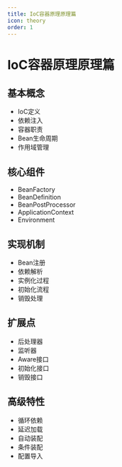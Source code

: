 ```yaml
---
title: IoC容器原理原理篇
icon: theory
order: 1
---
```


# IoC容器原理原理篇

## 基本概念
- IoC定义
- 依赖注入
- 容器职责
- Bean生命周期
- 作用域管理

## 核心组件
- BeanFactory
- BeanDefinition
- BeanPostProcessor
- ApplicationContext
- Environment

## 实现机制
- Bean注册
- 依赖解析
- 实例化过程
- 初始化流程
- 销毁处理

## 扩展点
- 后处理器
- 监听器
- Aware接口
- 初始化接口
- 销毁接口

## 高级特性
- 循环依赖
- 延迟加载
- 自动装配
- 条件装配
- 配置导入
